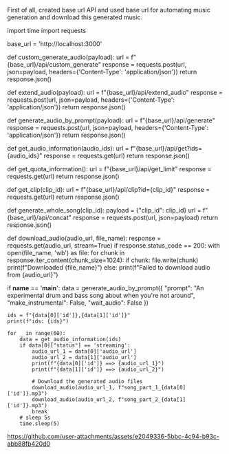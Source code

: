 First of all, created base url API and used base url for automating music generation and download this generated music. 


import time
import requests

base_url = 'http://localhost:3000'

def custom_generate_audio(payload):
    url = f"{base_url}/api/custom_generate"
    response = requests.post(url, json=payload, headers={'Content-Type': 'application/json'})
    return response.json()

def extend_audio(payload):
    url = f"{base_url}/api/extend_audio"
    response = requests.post(url, json=payload, headers={'Content-Type': 'application/json'})
    return response.json()

def generate_audio_by_prompt(payload):
    url = f"{base_url}/api/generate"
    response = requests.post(url, json=payload, headers={'Content-Type': 'application/json'})
    return response.json()

def get_audio_information(audio_ids):
    url = f"{base_url}/api/get?ids={audio_ids}"
    response = requests.get(url)
    return response.json()

def get_quota_information():
    url = f"{base_url}/api/get_limit"
    response = requests.get(url)
    return response.json()

def get_clip(clip_id):
    url = f"{base_url}/api/clip?id={clip_id}"
    response = requests.get(url)
    return response.json()

def generate_whole_song(clip_id):
    payload = {"clip_id": clip_id}
    url = f"{base_url}/api/concat"
    response = requests.post(url, json=payload)
    return response.json()

def download_audio(audio_url, file_name):
    response = requests.get(audio_url, stream=True)
    if response.status_code == 200:
        with open(file_name, 'wb') as file:
            for chunk in response.iter_content(chunk_size=1024):
                if chunk:
                    file.write(chunk)
        print(f"Downloaded {file_name}")
    else:
        print(f"Failed to download audio from {audio_url}")

if __name__ == '__main__':
    data = generate_audio_by_prompt({
        "prompt": "An experimental drum and bass song about when you're not around",
        "make_instrumental": False,
        "wait_audio": False
    })

    ids = f"{data[0]['id']},{data[1]['id']}"
    print(f"ids: {ids}")

    for _ in range(60):
        data = get_audio_information(ids)
        if data[0]["status"] == 'streaming':
            audio_url_1 = data[0]['audio_url']
            audio_url_2 = data[1]['audio_url']
            print(f"{data[0]['id']} ==> {audio_url_1}")
            print(f"{data[1]['id']} ==> {audio_url_2}")

            # Download the generated audio files
            download_audio(audio_url_1, f"song_part_1_{data[0]['id']}.mp3")
            download_audio(audio_url_2, f"song_part_2_{data[1]['id']}.mp3")
            break
        # sleep 5s
        time.sleep(5)




https://github.com/user-attachments/assets/e2049336-5bbc-4c94-b93c-abb88fb420d0

